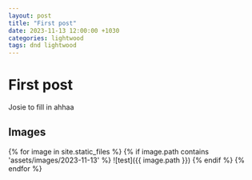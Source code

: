 ```yaml
---
layout: post
title: "First post"
date: 2023-11-13 12:00:00 +1030
categories: lightwood
tags: dnd lightwood
---
```


# First post
Josie to fill in ahhaa

## Images
{% for image in site.static_files %}
  {% if image.path contains 'assets/images/2023-11-13' %}
    ![test]({{ image.path }})
  {% endif %}
{% endfor %}
